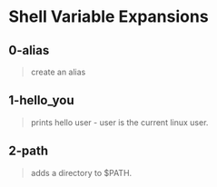 # Shell Variable Expansions

## 0-alias
> create an alias

## 1-hello_you
> prints hello user - user is the current linux user.

## 2-path
> adds a directory to $PATH.
